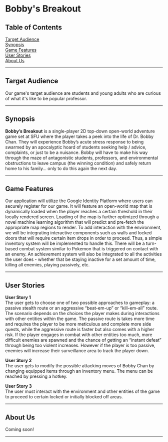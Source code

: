 # Bobby's Breakout


## Table of Contents
[Target Audience](#target-audience)\
[Synopsis](#synopsis)\
[Game Features](#features)\
[User Stories](#user-stories)\
[About Us](#about-us)

---

<a name="target-audience">

## Target Audience
Our game's target audience are students and young adults who are curious of what it's like to be popular professor.

---


<a name="synopsis">

## Synopsis

**Bobby’s Breakout**​ is a single-player 2D top-down open-world adventure game set at SFU where the player takes a peek into the life of Dr. Bobby Chan. They will experience Bobby’s acute stress response to being swarmed by an apocalyptic hoard of students seeking help / advice, complaints, or just to be a nuisance. Bobby will have to make his way through the maze of antagonistic students, professors, and environmental obstructions to leave campus (the winning condition) and safely return home to his family… only to do this again the next day. 

---

<a name="features">

## Game Features

Our application will utilize the Google Identity Platform where users can securely register for our game. It will feature an open-world map that is dynamically loaded when the player reaches a certain threshold in their locally rendered screen. Loading of the map is further optimized through a novel machine learning algorithm that will predict and pre-fetch the appropriate map regions to render. To add interaction with the environment, we will be integrating interactive components such as walls and locked doors that will require certain item drops in order to proceed. Thus, a simple inventory system will be implemented to handle this. There will be a turn-based combat system similar to Pokemon that is triggered on contact with an enemy. An achievement system will also be integrated to all the activities the user does - whether that be staying inactive for a set amount of time, killing all enemies, playing passively, etc.

---

<a name="user-stories">

## User Stories

**User Story 1**\
The user gets to choose one of two possible approaches to gameplay: a passive stealth route or an aggressive “beat-em-up” or “kill-em-all” route. The scenario depends on the choices the player makes during interactions with other entities within the game. The passive route is takes more time and requires the player to be more meticulous and complete more side quests, while the aggressive route is faster but also comes with a higher risk. If the player engages in combat with other entities too much, more difficult enemies are spawned and the chance of getting an “instant defeat” through being too violent increases. However if the player is too passive, enemies will increase their surveillance area to track the player down.


**User Story 2**\
The user gets to modify the possible attacking moves of Bobby Chan by changing equipped items through an inventory menu. The menu can be reached by pressing a hotkey.  

**User Story 3**\
The user must interact with the environment and other entities of the game to proceed to certain locked or initially blocked off areas. 


---


## About Us

Coming soon!

---
